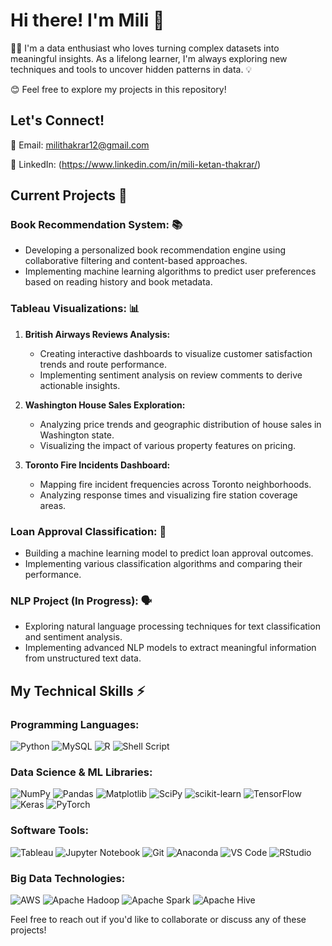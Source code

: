# Hi there! I'm Mili 👋
🧙‍♀️ I'm a data enthusiast who loves turning complex datasets into meaningful insights. As a lifelong learner, I'm always exploring new techniques and tools to uncover hidden patterns in data. 💡

😊 Feel free to explore my projects in this repository!

## Let's Connect!

📧 Email: milithakrar12@gmail.com

🔗 LinkedIn: (https://www.linkedin.com/in/mili-ketan-thakrar/)

## Current Projects 🚀

### Book Recommendation System: 📚

- Developing a personalized book recommendation engine using collaborative filtering and content-based approaches.
- Implementing machine learning algorithms to predict user preferences based on reading history and book metadata.

### Tableau Visualizations: 📊

1. **British Airways Reviews Analysis:**
   - Creating interactive dashboards to visualize customer satisfaction trends and route performance.
   - Implementing sentiment analysis on review comments to derive actionable insights.

2. **Washington House Sales Exploration:**
   - Analyzing price trends and geographic distribution of house sales in Washington state.
   - Visualizing the impact of various property features on pricing.

3. **Toronto Fire Incidents Dashboard:**
   - Mapping fire incident frequencies across Toronto neighborhoods.
   - Analyzing response times and visualizing fire station coverage areas.

### Loan Approval Classification: 💼

- Building a machine learning model to predict loan approval outcomes.
- Implementing various classification algorithms and comparing their performance.

### NLP Project (In Progress): 🗣️

- Exploring natural language processing techniques for text classification and sentiment analysis.
- Implementing advanced NLP models to extract meaningful information from unstructured text data.

## My Technical Skills ⚡

### Programming Languages:
<p>
  <img src="https://img.shields.io/badge/Python-3776AB?style=flat&logo=python&logoColor=white" alt="Python"/>
  <img src="https://img.shields.io/badge/MySQL-4479A1?style=flat&logo=mysql&logoColor=white" alt="MySQL"/>
  <img src="https://img.shields.io/badge/R-276DC3?style=flat&logo=r&logoColor=white" alt="R"/>
  <img src="https://img.shields.io/badge/Shell_Script-121331?style=flat&logo=gnu-bash&logoColor=white" alt="Shell Script"/>
</p>

### Data Science & ML Libraries:
<p>
  <img src="https://img.shields.io/badge/NumPy-013243?style=flat&logo=numpy&logoColor=white" alt="NumPy"/>
  <img src="https://img.shields.io/badge/Pandas-150458?style=flat&logo=pandas&logoColor=white" alt="Pandas"/>
  <img src="https://img.shields.io/badge/Matplotlib-11557C?style=flat&logo=matplotlib&logoColor=white" alt="Matplotlib"/>
  <img src="https://img.shields.io/badge/SciPy-654B98?style=flat&logo=scipy&logoColor=white" alt="SciPy"/>
  <img src="https://img.shields.io/badge/scikit_learn-F7931E?style=flat&logo=scikit-learn&logoColor=white" alt="scikit-learn"/>
  <img src="https://img.shields.io/badge/TensorFlow-FF6F00?style=flat&logo=tensorflow&logoColor=white" alt="TensorFlow"/>
  <img src="https://img.shields.io/badge/Keras-D00000?style=flat&logo=keras&logoColor=white" alt="Keras"/>
  <img src="https://img.shields.io/badge/PyTorch-EE4C2C?style=flat&logo=pytorch&logoColor=white" alt="PyTorch"/>
</p>

### Software Tools:
<p>
  <img src="https://img.shields.io/badge/Tableau-E2211B?style=flat&logo=tableau&logoColor=white" alt="Tableau"/>
  <img src="https://img.shields.io/badge/Jupyter-F37726?style=flat&logo=jupyter&logoColor=white" alt="Jupyter Notebook"/>
  <img src="https://img.shields.io/badge/Git-F05032?style=flat&logo=git&logoColor=white" alt="Git"/>
  <img src="https://img.shields.io/badge/Anaconda-42B029?style=flat&logo=anaconda&logoColor=white" alt="Anaconda"/>
  <img src="https://img.shields.io/badge/VS_Code-007ACC?style=flat&logo=visual-studio-code&logoColor=white" alt="VS Code"/>
  <img src="https://img.shields.io/badge/RStudio-75AADB?style=flat&logo=rstudio&logoColor=white" alt="RStudio"/>
</p>

### Big Data Technologies:
<p>
  <img src="https://img.shields.io/badge/AWS-232F3E?style=flat&logo=amazonaws&logoColor=white" alt="AWS"/>
  <img src="https://img.shields.io/badge/Apache_Hadoop-660033?style=flat&logo=apache-hadoop&logoColor=white" alt="Apache Hadoop"/>
  <img src="https://img.shields.io/badge/Apache_Spark-E25A1C?style=flat&logo=apache-spark&logoColor=white" alt="Apache Spark"/>
  <img src="https://img.shields.io/badge/Apache_Hive-FFD700?style=flat&logo=apache&logoColor=000000" alt="Apache Hive"/>
</p>

Feel free to reach out if you'd like to collaborate or discuss any of these projects!
